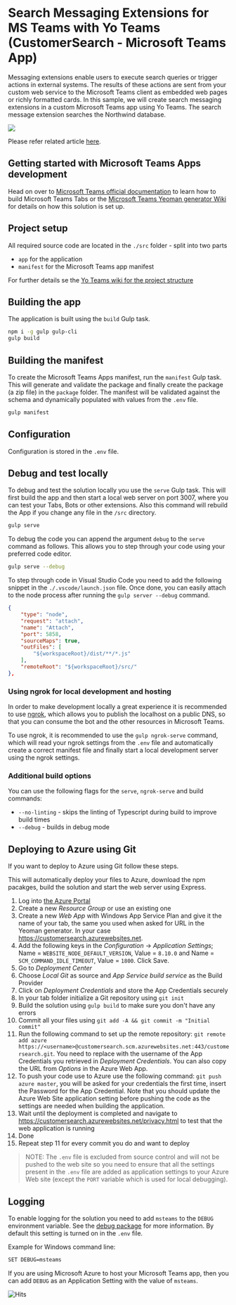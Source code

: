 # Search Messaging Extensions for MS Teams with Yo Teams (CustomerSearch - Microsoft Teams App)

Messaging extensions enable users to execute search queries or trigger actions in external systems. The results of these actions are sent from your custom web service to the Microsoft Teams client as embedded web pages or richly formatted cards.
In this sample, we will create search messaging extensions in a custom Microsoft Teams app using Yo Teams. The search message extension searches the Northwind database.

![](https://nanddeepnachanblogs.com/media/2020-08-19-search-messaging-extensions-ms-teams/15.gif)

Please refer related article [here](https://nanddeepnachanblogs.com/posts/2020-08-19-search-messaging-extensions-ms-teams/).

## Getting started with Microsoft Teams Apps development

Head on over to [Microsoft Teams official documentation](https://developer.microsoft.com/en-us/microsoft-teams) to learn how to build Microsoft Teams Tabs or the [Microsoft Teams Yeoman generator Wiki](https://github.com/PnP/generator-teams/wiki) for details on how this solution is set up.

## Project setup

All required source code are located in the `./src` folder - split into two parts

* `app` for the application
* `manifest` for the Microsoft Teams app manifest

For further details se the [Yo Teams wiki for the project structure](https://github.com/PnP/generator-teams/wiki/Project-Structure)

## Building the app

The application is built using the `build` Gulp task.

``` bash
npm i -g gulp gulp-cli
gulp build
```

## Building the manifest

To create the Microsoft Teams Apps manifest, run the `manifest` Gulp task. This will generate and validate the package and finally create the package (a zip file) in the `package` folder. The manifest will be validated against the schema and dynamically populated with values from the `.env` file.

``` bash
gulp manifest
```

## Configuration

Configuration is stored in the `.env` file. 

## Debug and test locally

To debug and test the solution locally you use the `serve` Gulp task. This will first build the app and then start a local web server on port 3007, where you can test your Tabs, Bots or other extensions. Also this command will rebuild the App if you change any file in the `/src` directory.

``` bash
gulp serve
```

To debug the code you can append the argument `debug` to the `serve` command as follows. This allows you to step through your code using your preferred code editor.

``` bash
gulp serve --debug
```

To step through code in Visual Studio Code you need to add the following snippet in the `./.vscode/launch.json` file. Once done, you can easily attach to the node process after running the `gulp server --debug` command.

``` json
{
    "type": "node",
    "request": "attach",
    "name": "Attach",
    "port": 5858,
    "sourceMaps": true,
    "outFiles": [
        "${workspaceRoot}/dist/**/*.js"
    ],
    "remoteRoot": "${workspaceRoot}/src/"
},
```

### Using ngrok for local development and hosting

In order to make development locally a great experience it is recommended to use [ngrok](https://ngrok.io), which allows you to publish the localhost on a public DNS, so that you can consume the bot and the other resources in Microsoft Teams. 

To use ngrok, it is recommended to use the `gulp ngrok-serve` command, which will read your ngrok settings from the `.env` file and automatically create a correct manifest file and finally start a local development server using the ngrok settings.

### Additional build options

You can use the following flags for the `serve`, `ngrok-serve` and build commands:

* `--no-linting` - skips the linting of Typescript during build to improve build times
* `--debug` - builds in debug mode

## Deploying to Azure using Git

If you want to deploy to Azure using Git follow these steps.

This will automatically deploy your files to Azure, download the npm pacakges, build the solution and start the web server using Express.

1. Log into [the Azure Portal](https://portal.azure.com)
2. Create a new *Resource Group* or use an existing one
3. Create a new *Web App* with Windows App Service Plan and give it the name of your tab, the same you used when asked for URL in the Yeoman generator. In your case https://customersearch.azurewebsites.net.
4. Add the following keys in the *Configuration* -> *Application Settings*; Name = `WEBSITE_NODE_DEFAULT_VERSION`, Value = `8.10.0` and Name = `SCM_COMMAND_IDLE_TIMEOUT`,  Value = `1800`. Click Save.
5. Go to *Deployment Center*
6. Choose *Local Git* as source and *App Service build service* as the Build Provider 
7. Click on *Deployment Credentials* and store the App Credentials securely
8. In your tab folder initialize a Git repository using `git init`
9. Build the solution using `gulp build` to make sure you don't have any errors
10. Commit all your files using `git add -A && git commit -m "Initial commit"`
11. Run the following command to set up the remote repository: `git remote add azure https://<username>@customersearch.scm.azurewebsites.net:443/customersearch.git`. You need to replace <username> with the username of the App Credentials you retrieved in _Deployment Credentials_. You can also copy the URL from *Options* in the Azure Web App.
12. To push your code use to Azure use the following command: `git push azure master`, you will be asked for your credentials the first time, insert the Password for the App Credential. Note that you should update the Azure Web Site application setting before pushing the code as the settings are needed when building the application.
13. Wait until the deployment is completed and navigate to https://customersearch.azurewebsites.net/privacy.html to test that the web application is running
14. Done
15. Repeat step 11 for every commit you do and want to deploy

> NOTE: The `.env` file is excluded from source control and will not be pushed to the web site so you need to ensure that all the settings present in the `.env` file are added as application settings to your Azure Web site (except the `PORT` variable which is used for local debugging).

## Logging

To enable logging for the solution you need to add `msteams` to the `DEBUG` environment variable. See the [debug package](https://www.npmjs.com/package/debug) for more information. By default this setting is turned on in the `.env` file.

Example for Windows command line:

``` bash
SET DEBUG=msteams
```

If you are using Microsoft Azure to host your Microsoft Teams app, then you can add `DEBUG` as an Application Setting with the value of `msteams`.

![Hits](https://hitcounter.pythonanywhere.com/count/tag.svg?url=https://github.com/nanddeepn/code-samples/edit/master/MSTeams/yo-teams/msgext-customer-search)
